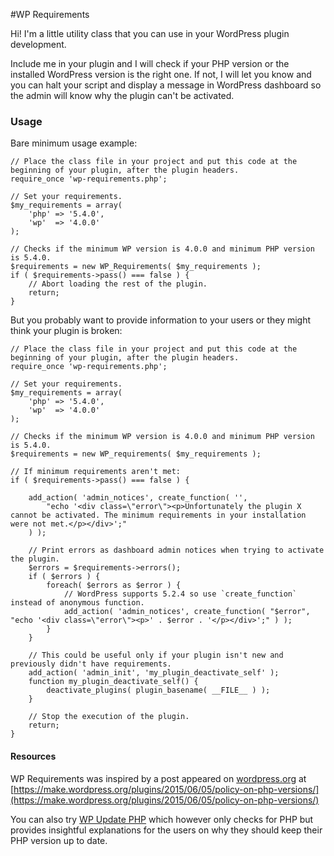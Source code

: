 #WP Requirements

Hi! I'm a little utility class that you can use in your WordPress plugin development.

Include me in your plugin and I will check if your PHP version or the installed WordPress version is the right one. If not, I will let you know and you can halt your script and display a message in WordPress dashboard so the admin will know why the plugin can't be activated.
 
### Usage
 
Bare minimum usage example:
 
	// Place the class file in your project and put this code at the beginning of your plugin, after the plugin headers.
	require_once 'wp-requirements.php';
		
	// Set your requirements.
	$my_requirements = array(
		'php' => '5.4.0',
		'wp'  => '4.0.0'
	);
	 
	// Checks if the minimum WP version is 4.0.0 and minimum PHP version is 5.4.0.
	$requirements = new WP_Requirements( $my_requirements );
	if ( $requirements->pass() === false ) {
		// Abort loading the rest of the plugin.
		return;
	}

But you probably want to provide information to your users or they might think your plugin is broken: 
	
	// Place the class file in your project and put this code at the beginning of your plugin, after the plugin headers.
	require_once 'wp-requirements.php';
	
	// Set your requirements.
	$my_requirements = array(
		'php' => '5.4.0',
		'wp'  => '4.0.0'
	);
	
	// Checks if the minimum WP version is 4.0.0 and minimum PHP version is 5.4.0.
	$requirements = new WP_requirements( $my_requirements );
	
	// If minimum requirements aren't met:
	if ( $requirements->pass() === false ) {
	
		add_action( 'admin_notices', create_function( '',
			"echo '<div class=\"error\"><p>Unfortunately the plugin X cannot be activated. The minimum requirements in your installation were not met.</p></div>';"
		) );
	
		// Print errors as dashboard admin notices when trying to activate the plugin.
		$errors = $requirements->errors();
		if ( $errors ) {
			foreach( $errors as $error ) {
				// WordPress supports 5.2.4 so use `create_function` instead of anonymous function.
				add_action( 'admin_notices', create_function( "$error", "echo '<div class=\"error\"><p>' . $error . '</p></div>';" ) );
			}
		}
	
		// This could be useful only if your plugin isn't new and previously didn't have requirements.  
		add_action( 'admin_init', 'my_plugin_deactivate_self' );
		function my_plugin_deactivate_self() {
			deactivate_plugins( plugin_basename( __FILE__ ) );
		}
		
		// Stop the execution of the plugin.
	   	return;
	}

#### Resources

WP Requirements was inspired by a post appeared on [wordpress.org](https://wordpress.org) at
[https://make.wordpress.org/plugins/2015/06/05/policy-on-php-versions/](https://make.wordpress.org/plugins/2015/06/05/policy-on-php-versions/)

You can also try [WP Update PHP](https://github.com/WPupdatePHP/wp-update-php) which however only checks for PHP but provides insightful explanations for the users on why they should keep their PHP version up to date.	
